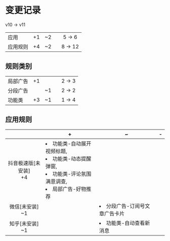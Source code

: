 # 变更记录

v10 -> v11

||||||
|-|:-:|:-:|:-:|:-:|
|应用|+1|~2||5 -> 6|
|应用规则|+4|~2||8 -> 12|

## 规则类别

||||||
|-|:-:|:-:|:-:|:-:|
|局部广告|+1|||2 -> 3|
|分段广告||~1||2 -> 2|
|功能类|+3|~1||1 -> 4|

## 应用规则

||+|~|-|
|:-:|-|-|-|
|抖音极速版[未安装]<br>+4|<li>功能类-自动展开视频标题,<li>功能类-动态提醒弹窗,<li>功能类-评论氛围满意调查,<li>局部广告-好物推荐|||
|微信[未安装]<br>~1||<li>分段广告-订阅号文章广告卡片||
|知乎[未安装]<br>~1||<li>功能类-自动查看新消息||
